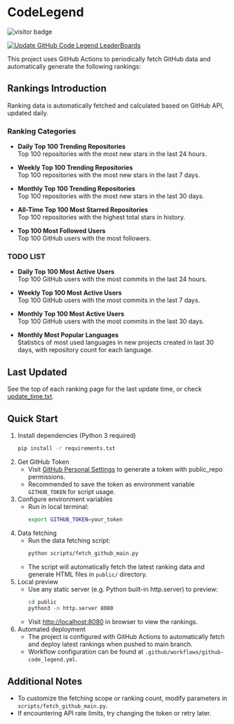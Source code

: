 # CodeLegend
![visitor badge](https://visitor-badge.laobi.icu/badge?page_id=Mohistack.CodeLegend)

[![Update GitHub Code Legend LeaderBoards](https://github.com/Mohistack/CodeLegend/actions/workflows/github-code_legend.yml/badge.svg)](https://github.com/Mohistack/CodeLegend/actions/workflows/github-code_legend.yml)

This project uses GitHub Actions to periodically fetch GitHub data and automatically generate the following rankings:

## Rankings Introduction
Ranking data is automatically fetched and calculated based on GitHub API, updated daily.

### Ranking Categories
- **Daily Top 100 Trending Repositories**  
  Top 100 repositories with the most new stars in the last 24 hours.  

- **Weekly Top 100 Trending Repositories**  
  Top 100 repositories with the most new stars in the last 7 days.  

- **Monthly Top 100 Trending Repositories**  
  Top 100 repositories with the most new stars in the last 30 days.  

- **All-Time Top 100 Most Starred Repositories**  
  Top 100 repositories with the highest total stars in history.  

- **Top 100 Most Followed Users**  
  Top 100 GitHub users with the most followers.

### TODO LIST
- **Daily Top 100 Most Active Users**  
  Top 100 GitHub users with the most commits in the last 24 hours.

- **Weekly Top 100 Most Active Users**  
  Top 100 GitHub users with the most commits in the last 7 days.

- **Monthly Top 100 Most Active Users**  
  Top 100 GitHub users with the most commits in the last 30 days.

- **Monthly Most Popular Languages**  
  Statistics of most used languages in new projects created in last 30 days, with repository count for each language.  

## Last Updated

See the top of each ranking page for the last update time, or check [update_time.txt](data/update_time.txt).

## Quick Start

1. Install dependencies (Python 3 required)  
   ```bash
   pip install -r requirements.txt
   ```
2. Get GitHub Token  
   - Visit [GitHub Personal Settings](https://github.com/settings/tokens) to generate a token with public_repo permissions.
   - Recommended to save the token as environment variable `GITHUB_TOKEN` for script usage.
3. Configure environment variables  
   - Run in local terminal:
     ```bash
     export GITHUB_TOKEN=your_token
     ```
4. Data fetching  
   - Run the data fetching script:
     ```bash
     python scripts/fetch_github_main.py
     ```
   - The script will automatically fetch the latest ranking data and generate HTML files in `public/` directory.
5. Local preview  
   - Use any static server (e.g. Python built-in http.server) to preview:
     ```bash
     cd public
     python3 -m http.server 8080
     ```
   - Visit [http://localhost:8080](http://localhost:8080) in browser to view the rankings.
6. Automated deployment  
   - The project is configured with GitHub Actions to automatically fetch and deploy latest rankings when pushed to main branch.
   - Workflow configuration can be found at `.github/workflows/github-code_legend.yml`.

## Additional Notes

- To customize the fetching scope or ranking count, modify parameters in `scripts/fetch_github_main.py`.
- If encountering API rate limits, try changing the token or retry later.